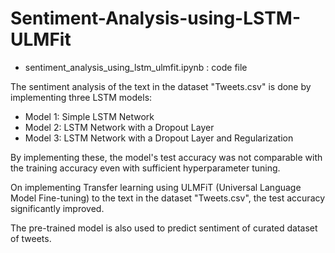 # Sentiment-Analysis-using-LSTM-ULMFit

* sentiment_analysis_using_lstm_ulmfit.ipynb : code file

The sentiment analysis of the text in the dataset "Tweets.csv" is done by implementing three LSTM models: 
* Model 1: Simple LSTM Network
* Model 2: LSTM Network with a Dropout Layer
* Model 3: LSTM Network with a Dropout Layer and Regularization

By implementing these, the model's test accuracy was not comparable with the training accuracy even with sufficient hyperparameter tuning. 

On implementing Transfer learning using ULMFiT (Universal Language Model Fine-tuning) to the text in the dataset "Tweets.csv", the test accuracy significantly improved. 

The pre-trained model is also used to predict sentiment of curated dataset of tweets. 

